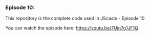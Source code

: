 ### Episode 10:

This repository is the complete code used in JScasts - Episode 10

You can watch the episode here: https://youtu.be/7Ujn7g1JF1Q